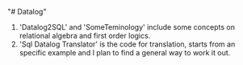 "# Datalog" 
1. 'Datalog2SQL' and 'SomeTeminology' include some concepts on relational algebra and first order logics.
2. 'Sql Datalog Translator' is the code for translation, starts from an specific example and I plan to find a general way to work it out.
